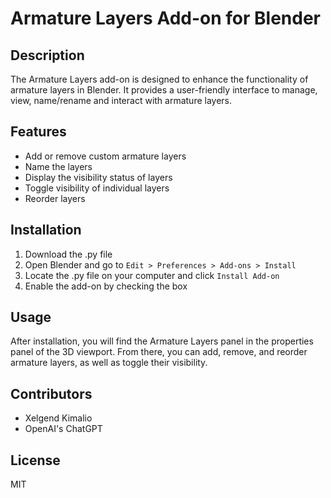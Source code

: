 # Armature Layers Add-on for Blender

## Description
The Armature Layers add-on is designed to enhance the functionality of armature layers in Blender. It provides a user-friendly interface to manage, view, name/rename and interact with armature layers.

## Features
- Add or remove custom armature layers
- Name the layers
- Display the visibility status of layers
- Toggle visibility of individual layers
- Reorder layers

## Installation
1. Download the .py file
2. Open Blender and go to `Edit > Preferences > Add-ons > Install`
3. Locate the .py file on your computer and click `Install Add-on`
4. Enable the add-on by checking the box

## Usage
After installation, you will find the Armature Layers panel in the properties panel of the 3D viewport. From there, you can add, remove, and reorder armature layers, as well as toggle their visibility.

## Contributors
- Xelgend Kimalio
- OpenAI's ChatGPT

## License
MIT
